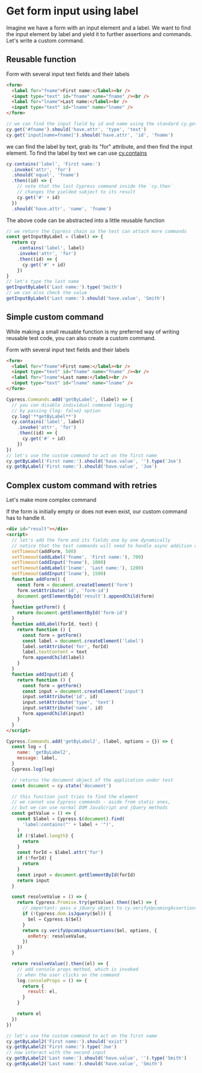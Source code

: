 # Get form input using label

Imagine we have a form with an input element and a label. We want to find the input element by label and yield it to further assertions and commands. Let's write a custom command.

## Reusable function

<!-- fiddle Get by label / using a function -->

Form with several input text fields and their labels

```html
<form>
  <label for="fname">First name:</label><br />
  <input type="text" id="fname" name="fname" /><br />
  <label for="lname">Last name:</label><br />
  <input type="text" id="lname" name="lname" />
</form>
```

```js
// we can find the input field by id and name using the standard cy.get
cy.get('#fname').should('have.attr', 'type', 'text')
cy.get('input[name=fname]').should('have.attr', 'id', 'fname')
```

we can find the label by text, grab its "for" attribute, and then find the input element. To find the label by text we can use [cy.contains](https://on.cypress.io/contains)

```js
cy.contains('label', 'First name:')
  .invoke('attr', 'for')
  .should('equal', 'fname')
  .then((id) => {
    // note that the last Cypress command inside the `cy.then`
    // changes the yielded subject to its result
    cy.get('#' + id)
  })
  .should('have.attr', 'name', 'fname')
```

The above code can be abstracted into a little reusable function

```js
// we return the Cypress chain so the test can attach more commands
const getInputByLabel = (label) => {
  return cy
    .contains('label', label)
    .invoke('attr', 'for')
    .then((id) => {
      cy.get('#' + id)
    })
}
// let's type the last name
getInputByLabel('Last name:').type('Smith')
// we can also check the value
getInputByLabel('Last name:').should('have.value', 'Smith')
```

<!-- fiddle-end -->

## Simple custom command

While making a small reusable function is my preferred way of writing reusable test code, you can also create a custom command.

<!-- fiddle Get by label / using a simple custom command -->

Form with several input text fields and their labels

```html
<form>
  <label for="fname">First name:</label><br />
  <input type="text" id="fname" name="fname" /><br />
  <label for="lname">Last name:</label><br />
  <input type="text" id="lname" name="lname" />
</form>
```

```js
Cypress.Commands.add('getByLabel', (label) => {
  // you can disable individual command logging
  // by passing {log: false} option
  cy.log('**getByLabel**')
  cy.contains('label', label)
    .invoke('attr', 'for')
    .then((id) => {
      cy.get('#' + id)
    })
})
// let's use the custom command to act on the first name
cy.getByLabel('First name:').should('have.value', '').type('Joe')
cy.getByLabel('First name:').should('have.value', 'Joe')
```

<!-- fiddle-end -->

## Complex custom command with retries

Let's make more complex command

<!-- fiddle Get by label / using a complex custom command -->

If the form is initially empty or does not even exist, our custom command has to handle it.

```html
<div id="result"></div>
<script>
  // let's add the form and its fields one by one dynamically
  // notice that the test commands will need to handle async addition and retry
  setTimeout(addForm, 500)
  setTimeout(addLabel('fname', 'First name:'), 700)
  setTimeout(addInput('fname'), 1000)
  setTimeout(addLabel('lname', 'Last name:'), 1200)
  setTimeout(addInput('lname'), 1500)
  function addForm() {
    const form = document.createElement('form')
    form.setAttribute('id', 'form-id')
    document.getElementById('result').appendChild(form)
  }
  function getForm() {
    return document.getElementById('form-id')
  }
  function addLabel(forId, text) {
    return function () {
      const form = getForm()
      const label = document.createElement('label')
      label.setAttribute('for', forId)
      label.textContent = text
      form.appendChild(label)
    }
  }
  function addInput(id) {
    return function () {
      const form = getForm()
      const input = document.createElement('input')
      input.setAttribute('id', id)
      input.setAttribute('type', 'text')
      input.setAttribute('name', id)
      form.appendChild(input)
    }
  }
</script>
```

```js
Cypress.Commands.add('getByLabel2', (label, options = {}) => {
  const log = {
    name: 'getByLabel2',
    message: label,
  }
  Cypress.log(log)

  // returns the document object of the application under test
  const document = cy.state('document')

  // this function just tries to find the element
  // we cannot use Cypress commands - aside from static ones,
  // but we can use normal DOM JavaScript and jQuery methods
  const getValue = () => {
    const $label = Cypress.$(document).find(
      'label:contains("' + label + '")',
    )
    if (!$label.length) {
      return
    }
    const forId = $label.attr('for')
    if (!forId) {
      return
    }
    const input = document.getElementById(forId)
    return input
  }

  const resolveValue = () => {
    return Cypress.Promise.try(getValue).then(($el) => {
      // important: pass a jQuery object to cy.verifyUpcomingAssertions
      if (!Cypress.dom.isJquery($el)) {
        $el = Cypress.$($el)
      }
      return cy.verifyUpcomingAssertions($el, options, {
        onRetry: resolveValue,
      })
    })
  }

  return resolveValue().then((el) => {
    // add console props method, which is invoked
    // when the user clicks on the command
    log.consoleProps = () => {
      return {
        result: el,
      }
    }

    return el
  })
})

// let's use the custom command to act on the first name
cy.getByLabel2('First name:').should('exist')
cy.getByLabel2('First name:').type('Joe')
// now interact with the second input
cy.getByLabel2('Last name:').should('have.value', '').type('Smith')
cy.getByLabel2('Last name:').should('have.value', 'Smith')
```

<!-- fiddle-end -->
